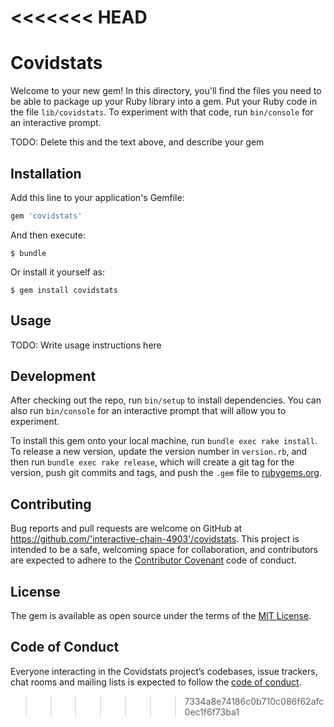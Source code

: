 <<<<<<< HEAD
=======
# Covidstats

Welcome to your new gem! In this directory, you'll find the files you need to be able to package up your Ruby library into a gem. Put your Ruby code in the file `lib/covidstats`. To experiment with that code, run `bin/console` for an interactive prompt.

TODO: Delete this and the text above, and describe your gem

## Installation

Add this line to your application's Gemfile:

```ruby
gem 'covidstats'
```

And then execute:

    $ bundle

Or install it yourself as:

    $ gem install covidstats

## Usage

TODO: Write usage instructions here

## Development

After checking out the repo, run `bin/setup` to install dependencies. You can also run `bin/console` for an interactive prompt that will allow you to experiment.

To install this gem onto your local machine, run `bundle exec rake install`. To release a new version, update the version number in `version.rb`, and then run `bundle exec rake release`, which will create a git tag for the version, push git commits and tags, and push the `.gem` file to [rubygems.org](https://rubygems.org).

## Contributing

Bug reports and pull requests are welcome on GitHub at https://github.com/'interactive-chain-4903'/covidstats. This project is intended to be a safe, welcoming space for collaboration, and contributors are expected to adhere to the [Contributor Covenant](http://contributor-covenant.org) code of conduct.

## License

The gem is available as open source under the terms of the [MIT License](https://opensource.org/licenses/MIT).

## Code of Conduct

Everyone interacting in the Covidstats project’s codebases, issue trackers, chat rooms and mailing lists is expected to follow the [code of conduct](https://github.com/'interactive-chain-4903'/covidstats/blob/master/CODE_OF_CONDUCT.md).
>>>>>>> 7334a8e74186c0b710c086f62afc0ec1f6f73ba1
